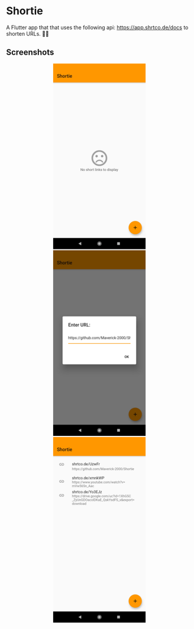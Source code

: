 # Shortie

A Flutter app that that uses the following api: https://app.shrtco.de/docs to shorten URLs. 🔗🔗

<h2> Screenshots </h2>
<p align="center">
  <img src="https://raw.githubusercontent.com/Maverick-2000/Shortie/master/Screenshots/ss-1.jpg" width="250" hspace="4">
  <img src="https://raw.githubusercontent.com/Maverick-2000/Shortie/master/Screenshots/ss-2.jpg" width="250" hspace="4">
  <img src="https://raw.githubusercontent.com/Maverick-2000/Shortie/master/Screenshots/ss-0.jpg" width="250" hspace="4">
</p>